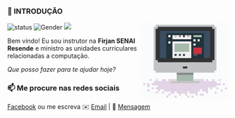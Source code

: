 ### 👋 INTRODUÇÃO


<img align='right' src='tenor.gif' width='200"'>

![status](https://img.shields.io/badge/status-up-brightgreen) ![Gender](https://img.shields.io/badge/gender-%F0%9F%A4%B5-lightgrey)  ![](https://visitor-badge.glitch.me/badge?page_id=github.com/kadutheway)

Bem vindo! Eu sou instrutor na **Firjan SENAI Resende** e ministro as unidades curriculares relacionadas a computação.

*Que posso fazer para te ajudar hoje?*


### 📫 Me procure nas redes sociais

[Facebook](https://facebook.com/kadutheway) ou me escreva ✉️ [Email](mailto:kadutheway@gmail.com) | 💬 [Mensagem](https://github.com/kadutheway/kadutheway/issues/me)

